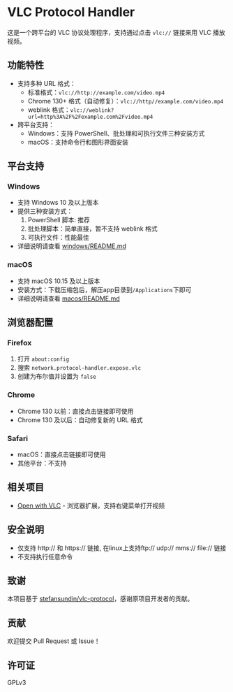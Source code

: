 # VLC Protocol Handler

这是一个跨平台的 VLC 协议处理程序，支持通过点击 `vlc://` 链接来用 VLC 播放视频。

## 功能特性

- 支持多种 URL 格式：
  - 标准格式：`vlc://http://example.com/video.mp4`
  - Chrome 130+ 格式（自动修复）：`vlc://http//example.com/video.mp4`
  - weblink 格式：`vlc://weblink?url=http%3A%2F%2Fexample.com%2Fvideo.mp4`
- 跨平台支持：
  - Windows：支持 PowerShell、批处理和可执行文件三种安装方式
  - macOS：支持命令行和图形界面安装

## 平台支持

### Windows
- 支持 Windows 10 及以上版本
- 提供三种安装方式：
  1. PowerShell 脚本: 推荐
  2. 批处理脚本：简单直接，暂不支持 weblink 格式
  3. 可执行文件：性能最佳
- 详细说明请查看 [windows/README.md](windows/README.md)

### macOS
- 支持 macOS 10.15 及以上版本
- 安装方式：下载压缩包后，解压app目录到`/Applications`下即可
- 详细说明请查看 [macos/README.md](macos/README.md)

## 浏览器配置

### Firefox
1. 打开 `about:config`
2. 搜索 `network.protocol-handler.expose.vlc`
3. 创建为布尔值并设置为 `false`

### Chrome
- Chrome 130 以前：直接点击链接即可使用
- Chrome 130 及以后：自动修复新的 URL 格式

### Safari
- macOS：直接点击链接即可使用
- 其他平台：不支持

## 相关项目

- [Open with VLC](https://github.com/stefansundin/open-with-vlc) - 浏览器扩展，支持右键菜单打开视频

## 安全说明

- 仅支持 http:// 和 https:// 链接, 在linux上支持ftp:// udp:// mms:// file:// 链接
- 不支持执行任意命令

## 致谢

本项目基于 [stefansundin/vlc-protocol](https://github.com/stefansundin/vlc-protocol)，感谢原项目开发者的贡献。

## 贡献

欢迎提交 Pull Request 或 Issue！

## 许可证

GPLv3
